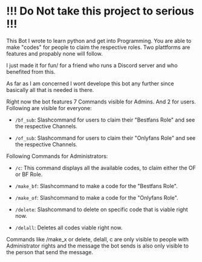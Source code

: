 <h1>!!! Do Not take this project to serious !!!</h1> 

This Bot I wrote to learn python and get into Programming. 
You are able to make "codes" for people to claim the respective roles. 
Two plattforms are features and propably none will follow. 


I just made it for fun/ for a friend who runs a Discord server and who benefited from this. 

As far as I am concerned I wont develope this bot any further since basically all that is needed is there.

Right now the bot features 7 Commands visible for Admins. And 2 for users.
Following are visible for everyone: 

- <code>/bf_sub</code>: Slashcommand for users to claim their "Bestfans Role" and see the respective Channels.

- <code>/of_sub</code>: Slashcommand for users to claim their "Onlyfans Role" and see the respective Channels. 

Following Commands for Administrators: 

- <code>/c</code>: This command displays all the available codes, to claim either the OF or BF Role. 

- <code>/make_bf</code>: Slashcommand to make a code for the "Bestfans Role". 

- <code>/make_of</code>: Slashcommand to make a code for the "Onlyfans Role". 

- <code>/delete</code>: Slashcommand to delete on specific code that is viable right now. 

- <code>/delall</code>: Deletes all codes viable right now.


Commands like /make_x or delete, delall, c are only visible to people with Administrator rights and the message the bot sends is also only visible to the person that send the message. 

